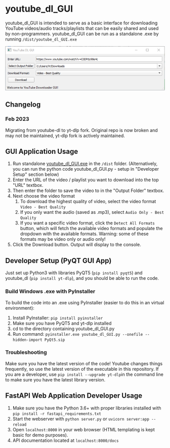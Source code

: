 # youtube_dl_GUI

youtube_dl_GUI is intended to serve as a basic interface for downloading YouTube videos/audio tracks/playlists that can be easily shared and used by non-programmers. youtube_dl_GUI can be run as a standalone .exe by running `/dist/youtube_dl_GUI.exe`

![](images/window.png)

## Changelog

### Feb 2023

Migrating from youtube-dl to yt-dlp fork. Original repo is now broken and may not be maintained, yt-dlp fork is actively maintained.

## GUI Application Usage
1. Run standalone [youtube_dl_GUI.exe](/dist/youtube_dl_GUI.exe) in the `/dist` folder. (Alternatively, you can run the python code youtube_dl_GUI.py - setup in "Developer Setup" section below)
1. Enter the URL of the video / playlist you want to download into the top "URL" textbox.
1. Then enter the folder to save the video to in the "Output Folder" textbox. 
1. Next choose the video format
    1. To download the highest quality of video, select the video format `Video - Best Quality`
    1. If you only want the audio (saved as .mp3), select `Audio Only - Best Quality`
    1. If you want a specific video format, click the `Detect All Formats` button, which will fetch the available video formats and populate the dropdown with the available formats. Warning: some of these formats may be video only or audio only!
1. Click the Download button. Output will display to the console.

## Developer Setup (PyQT GUI App)
Just set up Python3 with libraries PyQT5 (`pip install pyqt5`) and youtube_dl (`pip install yt-dlp`), and you should be able to run the code.

### Build Windows .exe with PyInstaller

To build the code into an .exe using PyInstaller (easier to do this in an virtual environment):
1. Install PyInstaller: `pip install pyinstaller`
1. Make sure you have PyQT5 and yt-dlp installed
1. cd to the directory containing youtube_dl_GUI.py
1. Run command: `pyinstaller.exe youtube_dl_GUI.py --onefile --hidden-import PyQt5.sip`

### Troubleshooting
Make sure you have the latest version of the code! Youtube changes things frequently, so use the latest version of the executable in this repository. If you are a developer, use `pip install --upgrade yt-dlp`in the command line to make sure you have the latest library version.

## FastAPI Web Application Developer Usage
1. Make sure you have the Python 3.6+ with proper libraries installed with `pip install -r fastapi_requirements.txt`
2. Start the webserver with `python server.py` or `uvicorn server:app --reload`
3. Open `localhost:8000` in your web browser (HTML templating is kept basic for demo purposes).
4. API documentation located at `localhost:8000/docs`
